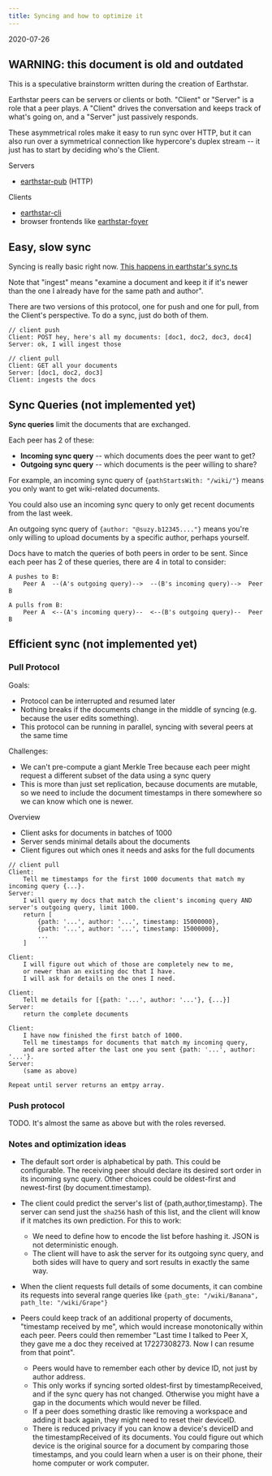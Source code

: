 ```yaml
---
title: Syncing and how to optimize it
---
```


2020-07-26

## WARNING: this document is old and outdated

This is a speculative brainstorm written during the creation of Earthstar.

Earthstar peers can be servers or clients or both.  "Client" or "Server" is a role that a peer plays.  A "Client" drives the conversation and keeps track of what's going on, and a "Server" just passively responds.

These asymmetrical roles make it easy to run sync over HTTP, but it can also run over a symmetrical connection like hypercore's duplex stream -- it just has to start by deciding who's the Client.

Servers
* [earthstar-pub](https://github.com/cinnamon-bun/earthstar-pub) (HTTP)

Clients
* [earthstar-cli](https://github.com/cinnamon-bun/earthstar-cli)
* browser frontends like [earthstar-foyer](https://github.com/cinnamon-bun/earthstar-foyer)

## Easy, slow sync

Syncing is really basic right now.  [This happens in earthstar's sync.ts](https://github.com/cinnamon-bun/earthstar/blob/master/src/sync.ts#L129-L190)

Note that "ingest" means "examine a document and keep it if it's newer than the one I already have for the same path and author".

There are two versions of this protocol, one for push and one for pull, from the Client's perspective.  To do a sync, just do both of them.

```
// client push
Client: POST hey, here's all my documents: [doc1, doc2, doc3, doc4]
Server: ok, I will ingest those
```

```
// client pull
Client: GET all your documents
Server: [doc1, doc2, doc3]
Client: ingests the docs
```

## Sync Queries (not implemented yet)

**Sync queries** limit the documents that are exchanged.

Each peer has 2 of these:
* **Incoming sync query** -- which documents does the peer want to get?
* **Outgoing sync query** -- which documents is the peer willing to share?

For example, an incoming sync query of `{pathStartsWith: "/wiki/"}` means you only want to get wiki-related documents.

You could also use an incoming sync query to only get recent documents from the last week.

An outgoing sync query of `{author: "@suzy.b12345...."}` means you're only willing to upload documents by a specific author, perhaps yourself.

Docs have to match the queries of both peers in order to be sent.  Since each peer has 2 of these queries, there are 4 in total to consider:

```
A pushes to B:
    Peer A  --(A's outgoing query)-->  --(B's incoming query)-->  Peer B

A pulls from B:
    Peer A  <--(A's incoming query)--  <--(B's outgoing query)--  Peer B
```

## Efficient sync (not implemented yet)

### Pull Protocol

Goals:
* Protocol can be interrupted and resumed later
* Nothing breaks if the documents change in the middle of syncing (e.g. because the user edits something).
* This protocol can be running in parallel, syncing with several peers at the same time

Challenges:
* We can't pre-compute a giant Merkle Tree because each peer might request a different subset of the data using a sync query
* This is more than just set replication, because documents are mutable, so we need to include the document timestamps in there somewhere so we can know which one is newer.

Overview
* Client asks for documents in batches of 1000
* Server sends minimal details about the documents
* Client figures out which ones it needs and asks for the full documents

```
// client pull
Client:
    Tell me timestamps for the first 1000 documents that match my incoming query {...}.
Server:
    I will query my docs that match the client's incoming query AND server's outgoing query, limit 1000.
    return [
        {path: '...', author: '...', timestamp: 15000000},
        {path: '...', author: '...', timestamp: 15000000},
        ...
    ]

Client: 
    I will figure out which of those are completely new to me,
    or newer than an existing doc that I have.
    I will ask for details on the ones I need.

Client:
    Tell me details for [{path: '...', author: '...'}, {...}]
Server:
    return the complete documents

Client:
    I have now finished the first batch of 1000.
    Tell me timestamps for documents that match my incoming query,
    and are sorted after the last one you sent {path: '...', author: '...'}.
Server:
    (same as above)

Repeat until server returns an emtpy array.
```

### Push protocol

TODO.  It's almost the same as above but with the roles reversed.

### Notes and optimization ideas

* The default sort order is alphabetical by path.  This could be configurable.  The receiving peer should declare its desired sort order in its incoming sync query.  Other choices could be oldest-first and newest-first (by document.timestamp).

* The client could predict the server's list of {path,author,timestamp}.  The server can send just the `sha256` hash of this list, and the client will know if it matches its own prediction.  For this to work:
    * We need to define how to encode the list before hashing it.  JSON is not deterministic enough.
    * The client will have to ask the server for its outgoing sync query, and both sides will have to query and sort results in exactly the same way.

* When the client requests full details of some documents, it can combine its requests into several range queries like `{path_gte: "/wiki/Banana", path_lte: "/wiki/Grape"}`

* Peers could keep track of an additional property of documents, "timestamp received by me", which would increase monotonically within each peer.  Peers could then remember "Last time I talked to Peer X, they gave me a doc they received at 17227308273.  Now I can resume from that point".
    * Peers would have to remember each other by device ID, not just by author address.
    * This only works if syncing sorted oldest-first by timestampReceived, and if the sync query has not changed.  Otherwise you might have a gap in the documents which would never be filled.
    * If a peer does something drastic like removing a workspace and adding it back again, they might need to reset their deviceID.
    * There is reduced privacy if you can know a device's deviceID and the timestampReceived of its documents.  You could figure out which device is the original source for a document by comparing those timestamps, and you could learn when a user is on their phone, their home computer or work computer.
